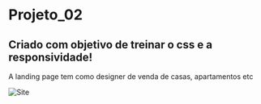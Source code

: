 # Projeto_02
## Criado com objetivo de treinar o css e a responsividade!
<p>A landing page tem como designer de venda de casas, apartamentos etc</p>
<img src="https://github.com/9893j/Projeto_02/assets/97186923/9cd1e1b2-b5e3-4d48-aea2-265d9725a289" alt="Site">
